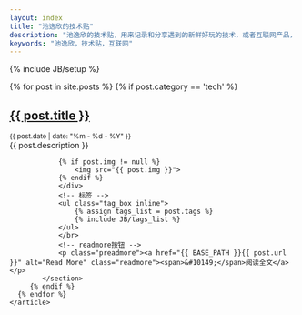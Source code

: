 ```yaml
---
layout: index
title: "池逸欣的技术贴"
description: "池逸欣的技术贴，用来记录和分享遇到的新鲜好玩的技术，或者互联网产品，或者工作上遇到的技术难题"
keywords: "池逸欣，技术贴，互联网"
---
```

{% include JB/setup %}

<div id="content">
    <article>
      {% for post in site.posts %}
         {% if post.category == 'tech' %}
	        <section class="post">
		          <h2><a href="{{ BASE_PATH }}{{ post.url }}" class="title">{{ post.title }}</a></h2>
		          <small class="meta">{{ post.date | date: "%m - %d - %Y" }}</small>
		        <div class="content">
		         {{ post.description }}
        
		        {% if post.img != null %}
		            <img src="{{ post.img }}">
		        {% endif %}		        
    			</div>
		    	<!-- 标签 -->
		        <ul class="tag_box inline">
		      		{% assign tags_list = post.tags %}
		      		{% include JB/tags_list %}
		      	</ul>
		      	</br>
		      	<!-- readmore按钮 -->
		        <p class="preadmore"><a href="{{ BASE_PATH }}{{ post.url }}" alt="Read More" class="readmore"><span>&#10149;</span>阅读全文</a></p>
        	</section>
	     {% endif %}
      {% endfor %}
    </article>
</div>

<script type="text/javascript">
	showCurrentItem(document.getElementById("menu-item-tech"));
</script>